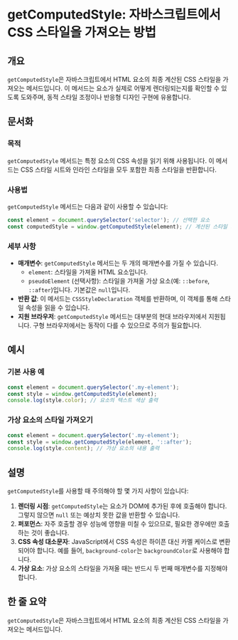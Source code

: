 <!--
Meta Description: # getComputedStyle: 자바스크립트에서 CSS 스타일을 가져오는 방법 ## 개요 `getComputedStyle`은 자바스크립트에서 HTML 요소의 최종 계산된 CSS 스타일을 가져오는 메서드입니다. 이 메서드는 요소가 실제로 어떻게 렌더링되는지를 확인할 ...
Meta Keywords: getcomputedstyle, element, 스타일을, css, 요소의
-->

# getComputedStyle: 자바스크립트에서 CSS 스타일을 가져오는 방법

## 개요
`getComputedStyle`은 자바스크립트에서 HTML 요소의 최종 계산된 CSS 스타일을 가져오는 메서드입니다. 이 메서드는 요소가 실제로 어떻게 렌더링되는지를 확인할 수 있도록 도와주며, 동적 스타일 조정이나 반응형 디자인 구현에 유용합니다.

## 문서화

### 목적
`getComputedStyle` 메서드는 특정 요소의 CSS 속성을 읽기 위해 사용됩니다. 이 메서드는 CSS 스타일 시트와 인라인 스타일을 모두 포함한 최종 스타일을 반환합니다.

### 사용법
`getComputedStyle` 메서드는 다음과 같이 사용할 수 있습니다:

```javascript
const element = document.querySelector('selector'); // 선택한 요소
const computedStyle = window.getComputedStyle(element); // 계산된 스타일 가져오기
```

### 세부 사항
- **매개변수**: `getComputedStyle` 메서드는 두 개의 매개변수를 가질 수 있습니다.
  - `element`: 스타일을 가져올 HTML 요소입니다.
  - `pseudoElement` (선택사항): 스타일을 가져올 가상 요소(예: `::before`, `::after`)입니다. 기본값은 `null`입니다.
- **반환 값**: 이 메서드는 `CSSStyleDeclaration` 객체를 반환하며, 이 객체를 통해 스타일 속성을 읽을 수 있습니다.
- **지원 브라우저**: `getComputedStyle` 메서드는 대부분의 현대 브라우저에서 지원됩니다. 구형 브라우저에서는 동작이 다를 수 있으므로 주의가 필요합니다.

## 예시
### 기본 사용 예
```javascript
const element = document.querySelector('.my-element');
const style = window.getComputedStyle(element);
console.log(style.color); // 요소의 텍스트 색상 출력
```

### 가상 요소의 스타일 가져오기
```javascript
const element = document.querySelector('.my-element');
const style = window.getComputedStyle(element, '::after');
console.log(style.content); // 가상 요소의 내용 출력
```

## 설명
`getComputedStyle`를 사용할 때 주의해야 할 몇 가지 사항이 있습니다:

1. **렌더링 시점**: `getComputedStyle`는 요소가 DOM에 추가된 후에 호출해야 합니다. 그렇지 않으면 `null` 또는 예상치 못한 값을 반환할 수 있습니다.
2. **퍼포먼스**: 자주 호출할 경우 성능에 영향을 미칠 수 있으므로, 필요한 경우에만 호출하는 것이 좋습니다.
3. **CSS 속성 대소문자**: JavaScript에서 CSS 속성은 하이픈 대신 카멜 케이스로 변환되어야 합니다. 예를 들어, `background-color`는 `backgroundColor`로 사용해야 합니다.
4. **가상 요소**: 가상 요소의 스타일을 가져올 때는 반드시 두 번째 매개변수를 지정해야 합니다.

## 한 줄 요약
`getComputedStyle`은 자바스크립트에서 HTML 요소의 최종 계산된 CSS 스타일을 가져오는 메서드입니다.